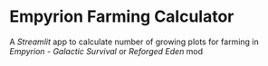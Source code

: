# Empyrion Farming Calculator

A _Streamlit_ app to calculate number of growing plots for farming in _Empyrion - Galactic Survival_ or _Reforged Eden_ mod